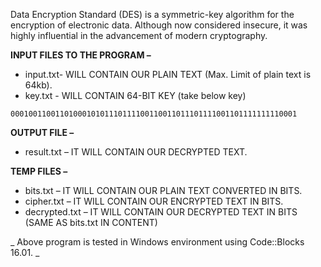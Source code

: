 Data Encryption Standard (DES) is a symmetric-key algorithm for the encryption of electronic data. Although now considered insecure, it was highly influential in the advancement of modern cryptography.

__INPUT FILES TO THE PROGRAM –__

- input.txt- WILL CONTAIN OUR PLAIN TEXT (Max. Limit of plain text is 64kb).
- key.txt - WILL CONTAIN 64-BIT KEY (take below key)
```
0001001100110100010101110111100110011011101111001101111111110001
```

__OUTPUT FILE –__

- result.txt – IT WILL CONTAIN OUR DECRYPTED TEXT.

__TEMP FILES –__

- bits.txt – IT WILL CONTAIN OUR PLAIN TEXT CONVERTED IN BITS.
- cipher.txt – IT WILL CONTAIN OUR ENCRYPTED TEXT IN BITS.
- decrypted.txt – IT WILL CONTAIN OUR DECRYPTED TEXT IN BITS (SAME AS bits.txt IN CONTENT)


_ Above program is tested in Windows environment using Code::Blocks 16.01. _
